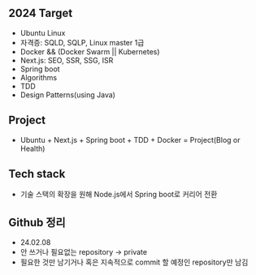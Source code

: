 
## 2024 Target
- Ubuntu Linux
- 자격증: SQLD, SQLP, Linux master 1급
- Docker && (Docker Swarm || Kubernetes)
- Next.js: SEO, SSR, SSG, ISR
- Spring boot
- Algorithms
- TDD
- Design Patterns(using Java)

## Project
- Ubuntu + Next.js + Spring boot + TDD + Docker = Project(Blog or Health)

## Tech stack
- 기술 스택의 확장을 원해 Node.js에서 Spring boot로 커리어 전환

## Github 정리
- 24.02.08
- 안 쓰거나 필요없는 repository -> private
- 필요한 것만 남기거나 혹은 지속적으로 commit 할 예정인 repository만 남김
